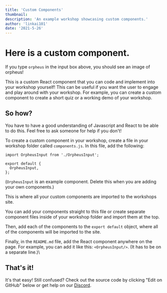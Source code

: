 ```yaml
---
title: 'Custom Components'
thumbnail: 
description: 'An example workshop showcasing custom components.'
author: 'linkai101'
date: '2021-5-26'
---
```


# Here is a custom component.

<OrpheusInput/>

If you type `orpheus` in the input box above, you should see an image of orpheus!

This is a custom React component that you can code and implement into your workshop yourself! This can be useful if you want the user to engage and play around with your workshop. For example, you can create a custom component to create a short quiz or a working demo of your workshop.

## So how?
You have to have a good understanding of Javascript and React to be able to do this. Feel free to ask someone for help if you don't!

To create a custom component in your workshop, create a file in your workshop folder called `components.js`. In this file, add the following:
```
import OrpheusInput from './OrpheusInput';

export default {
  OrpheusInput,
};

```
(`OrpheusInput` is an example component. Delete this when you are adding your own components.)

This is where all your custom components are imported to the workshops site.

You can add your components straight to this file or create separate component files inside of your workshop folder and import them at the top.

Then, add each of the components to the `export default` object, where all of the components will be imported to the site.

Finally, in the `README.md` file, add the React component anywhere on the page. For example, you can add it like this: `<OrpheusInput/>`. (It has to be on a separate line.)\

## That's it!
It's that easy! Still confused? Check out the source code by clicking "Edit on GitHub" below or get help on our [Discord](https://bhc.page.link/discord).